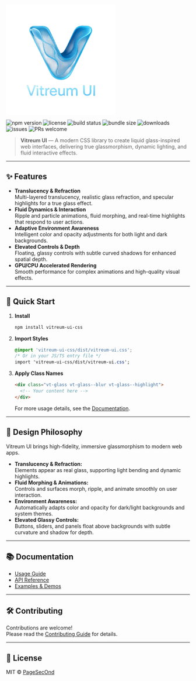 <img src="logo_clear.png" align="middle" alt="Vitreum UI" width="300" height="300">

![npm version](https://img.shields.io/npm/v/vitreum-ui.svg)
![license](https://img.shields.io/github/license/PageSecOnd/vitreum-ui.svg)
![build status](https://img.shields.io/github/actions/workflow/status/PageSecOnd/vitreum-ui/ci.yml)
![bundle size](https://img.shields.io/bundlephobia/min/vitreum-ui)
![downloads](https://img.shields.io/npm/dm/vitreum-ui.svg)
![issues](https://img.shields.io/github/issues/PageSecOnd/vitreum-ui)
![PRs welcome](https://img.shields.io/badge/PRs-welcome-brightgreen.svg)

> **Vitreum UI** — A modern CSS library to create liquid glass-inspired web interfaces, delivering true glassmorphism, dynamic lighting, and fluid interactive effects.

---

## ✨ Features

- **Translucency & Refraction**  
  Multi-layered translucency, realistic glass refraction, and specular highlights for a true glass effect.
- **Fluid Dynamics & Interaction**  
  Ripple and particle animations, fluid morphing, and real-time highlights that respond to user actions.
- **Adaptive Environment Awareness**  
  Intelligent color and opacity adjustments for both light and dark backgrounds.
- **Elevated Controls & Depth**  
  Floating, glassy controls with subtle curved shadows for enhanced spatial depth.
- **GPU/CPU Accelerated Rendering**  
  Smooth performance for complex animations and high-quality visual effects.

---

## 🚀 Quick Start

1. **Install**

   ```bash
   npm install vitreum-ui-css
   ```

2. **Import Styles**

   ```css
   @import 'vitreum-ui-css/dist/vitreum-ui.css';
   /* Or in your JS/TS entry file */
   import 'vitreum-ui-css/dist/vitreum-ui.css';
   ```

3. **Apply Class Names**

   ```html
   <div class="vt-glass vt-glass--blur vt-glass--highlight">
     <!-- Your content here -->
   </div>
   ```

   For more usage details, see the [Documentation](#documentation).

---

## 🧩 Design Philosophy

Vitreum UI brings high-fidelity, immersive glassmorphism to modern web apps.

- **Translucency & Refraction:**  
  Elements appear as real glass, supporting light bending and dynamic highlights.
- **Fluid Morphing & Animations:**  
  Controls and surfaces morph, ripple, and animate smoothly on user interaction.
- **Environment Awareness:**  
  Automatically adapts color and opacity for dark/light backgrounds and system themes.
- **Elevated Glassy Controls:**  
  Buttons, sliders, and panels float above backgrounds with subtle curvature and shadow for depth.

---

## 📚 Documentation

- [Usage Guide](docs/usage.md)
- [API Reference](docs/api.md)
- [Examples & Demos](docs/examples.md)

---

## 🛠️ Contributing

Contributions are welcome!  
Please read the [Contributing Guide](CONTRIBUTING.md) for details.

---

## 📄 License

MIT © [PageSecOnd](https://github.com/PageSecOnd/vitreum-ui-css)
